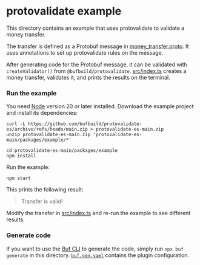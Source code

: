 # protovalidate example

This directory contains an example that uses protovalidate to validate a money
transfer. 

The transfer is defined as a Protobuf message in [money_transfer.proto](./proto/banking/v1/money_transfer.proto). It uses annotations to set up protovalidate rules on the message.

After generating code for the Protobuf message, it can be validated with 
`createValidator()` from `@bufbuild/protovalidate`. [src/index.ts](./src/index.ts)
creates a money transfer, validates it, and prints the results on the terminal.


### Run the example

You need [Node](https://nodejs.org/en/download/) version 20 or later installed. Download the example project
and install its dependencies:

```shell
curl -L https://github.com/bufbuild/protovalidate-es/archive/refs/heads/main.zip > protovalidate-es-main.zip
unzip protovalidate-es-main.zip 'protovalidate-es-main/packages/example/*'

cd protovalidate-es-main/packages/example
npm install
```

Run the example:

```shell
npm start
```

This prints the following result:

> Transfer is valid!

Modify the transfer in [src/index.ts](./src/index.ts) and re-run the example to see different results.


### Generate code

If you want to use the [Buf CLI](https://github.com/bufbuild/buf) to generate the code,
simply run `npx buf generate` in this directory. [`buf.gen.yaml`](./buf.gen.yaml)
contains the plugin configuration.
